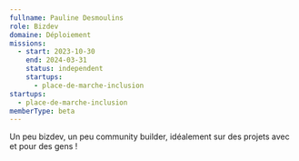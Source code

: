 ```yaml
---
fullname: Pauline Desmoulins
role: Bizdev
domaine: Déploiement
missions:
  - start: 2023-10-30
    end: 2024-03-31
    status: independent
    startups:
      - place-de-marche-inclusion
startups:
  - place-de-marche-inclusion
memberType: beta
---
```

Un peu bizdev, un peu  community builder, idéalement sur des projets avec et pour des gens !